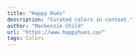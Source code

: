 ```yaml
---
title: "Happy Hues"
description: "Curated colors in context."
author: "Mackenzie Child"
url: "https://www.happyhues.co/"
tags: Colors
---
```


